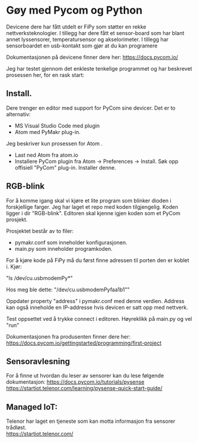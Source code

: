 

# Gøy med Pycom og Python
Devicene dere har fått utdelt er FiPy som støtter en rekke nettverksteknologier. I tillegg har dere fått et sensor-board som har blant annet lyssensorer, temperatursensor og akselorimeter. I tillegg har sensorboardet en usb-kontakt som gjør at du kan programere

Dokumentasjonen på devicene finner dere her:
https://docs.pycom.io/

Jeg har testet gjennom det enkleste tenkelige programmet og har beskrevet prosessen her, for en rask start:

## Install.
Dere trenger en editor med support for PyCom sine devicer. Det er to alternativ:
- MS Visual Studio Code med plugin
- Atom med PyMakr plug-in.

Jeg beskriver kun prosessen for Atom .

- Last ned Atom fra atom.io
- Installere PyCom plugin fra Atom -> Preferences -> Install. Søk opp offisiell "PyCom" plug-in. Installer denne.

## RGB-blink
For å komme igang skal vi kjøre et lite program som blinker dioden i forskjellige farger.
Jeg har laget et repo med koden tilgjengelig. Koden ligger i dir "RGB-blink". Editoren skal kjenne igjen koden som et PyCom prosjekt.

Prosjektet består av to filer:
- pymakr.conf som inneholder konfigurasjonen.
- main.py som inneholder programkoden.

For å kjøre kode på FiPy må du først finne adressen til porten den er koblet i. Kjør:

"ls /dev/cu.usbmodemPy*"

Hos meg ble dette: "/dev/cu.usbmodemPyfaa1b1""

Oppdater property "address" i pymakr.conf med denne verdien. Address kan også inneholde en IP-addresse hvis devicen er satt opp med nettverk.

Test oppsettet ved å trykke connect i editoren. Høyreklikk på main.py og vel "run"

Dokumentasjonen fra produsenten finner dere her:
https://docs.pycom.io/gettingstarted/programming/first-project

## Sensoravlesning
For å finne ut hvordan du leser av sensorer kan du lese følgende dokumentasjon:
https://docs.pycom.io/tutorials/pysense
https://startiot.telenor.com/learning/pysense-quick-start-guide/


## Managed IoT:
Telenor har laget en tjeneste som kan motta informasjon fra sensorer trådløst.  
https://startiot.telenor.com/
